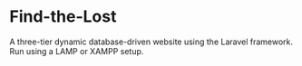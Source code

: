 # Find-the-Lost
A three-tier dynamic database-driven website using the Laravel framework. 
Run using a LAMP or XAMPP setup.
